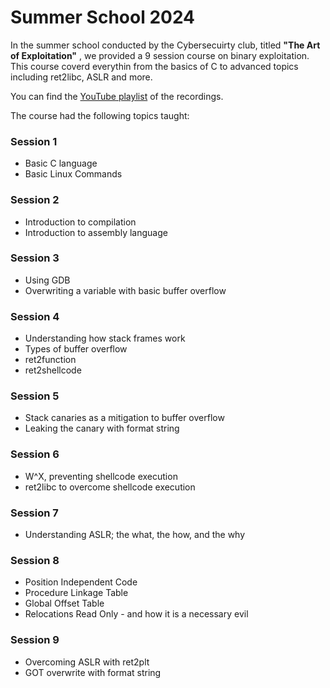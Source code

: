 
# Summer School 2024

In the summer school conducted by the Cybersecuirty club, titled **"The Art of Exploitation"** , we provided a 9 session course on binary exploitation. 
This course coverd everythin from the basics of C to advanced topics including ret2libc, ASLR and more.

You can find the [YouTube playlist](https://www.youtube.com/watch?v=EfeU8pxDhVE&list=PLhHkiL2SJ7Xf9Meg6fj-yLJt1DJ0bwSAZ&pp=iAQB) of the recordings.

The course had the following topics taught:

### Session 1
- Basic C language
- Basic Linux Commands

### Session 2
- Introduction to compilation
- Introduction to assembly language

### Session 3 
- Using GDB
- Overwriting a variable with basic buffer overflow

### Session 4
- Understanding how stack frames work
- Types of buffer overflow
- ret2function
- ret2shellcode

### Session 5
- Stack canaries as a mitigation to buffer overflow
- Leaking the canary with format string

### Session 6
- W^X, preventing shellcode execution
- ret2libc to overcome shellcode execution

### Session 7
- Understanding ASLR; the what, the how, and the why

### Session 8
- Position Independent Code
- Procedure Linkage Table
- Global Offset Table
- Relocations Read Only - and how it is a necessary evil

### Session 9
- Overcoming ASLR with ret2plt
- GOT overwrite with format string

